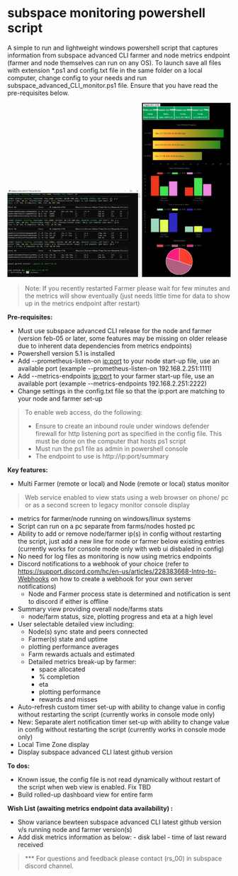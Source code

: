 # subspace monitoring powershell script
A simple to run and lightweight windows powershell script that captures information from subspace advanced CLI farmer and node metrics endpoint (farmer and node themselves can run on any OS).
To launch save all files with extension *.ps1  and config.txt file in the same folder on a local computer, change config to your needs and run subspace_advanced_CLI_monitor.ps1 file. Ensure that you have read the pre-requisites below.

<p><img src="https://github.com/irbujam/images/blob/main/ss_console_sample.JPG" width="300" hieght="200" />
<img src="https://github.com/irbujam/images/blob/main/ss_web_sample.JPG" width="200" hieght="250" /></p>

> Note: If you recently restarted Farmer please wait for few minutes and the metrics will show eventually (just needs little time for data to show up in the metrics endpoint after restart)

**Pre-requisites:**
- Must use subspace advanced CLI release for the node and farmer (version feb-05 or later, some features may be missing on older release due to inherent data dependencies from metrics endpoints)
- Powershell version 5.1 is installed
- Add --prometheus-listen-on <ip:port> to your node start-up file, use an available port (example --prometheus-listen-on 192.168.2.251:1111)  
- Add --metrics-endpoints <ip:port> to your farmer start-up file, use an available port (example --metrics-endpoints 192.168.2.251:2222)
- Change settings in the config.txt file so that the ip:port are matching to your node and farmer set-up

> To enable web access, do the following:
> - Ensure to create an inbound roule under windows defender firewall for http listening port as specified in the config file. This must be done on the computer that hosts ps1 script
> - Must run the ps1 file as admin in powershell console
> - The endpoint to use is http://ip:port/summary



**Key features:**
  - Multi Farmer (remote or local) and Node (remote or local) status monitor
  
> Web service enabled to view stats using a web browser on phone/ pc or as a second screen to legacy monitor console display
  
  - metrics for farmer/node running on windows/linux systems
  - Script can run on a pc separate from farms/nodes hosted pc 
  - Ability to add or remove node/farmer ip(s) in config without restarting the script, just add a new line for node or farmer below existing entries (currently works for console mode only with web ui disbaled in config)
  - No need for log files as monitoring is now using metrics endpoints
  - Discord notifications to a webhook of your choice (refer to https://support.discord.com/hc/en-us/articles/228383668-Intro-to-Webhooks on how to create a webhook for your own server notifications)
      - Node and Farmer process state is determined and notification is sent to discord if either is offline
  - Summary view providing overall node/farms stats
      - node/farm status, size, plotting progress and eta at a high level
  - User selectable detailed view including:
      - Node(s) sync state and peers connected
      - Farmer(s) state and uptime
      - plotting performance averages
      - Farm rewards actuals and estimated
      - Detailed  metrics break-up by farmer:
          - space allocated
          - % completion 
          - eta
          - plotting performance
          - rewards and misses
  - Auto-refresh custom timer set-up with ability to change value in config without restarting the script (currently works in console mode only)
  - New: Separate alert notification timer set-up with ability to change value in config without restarting the script (currently works in console mode only)
  - Local Time Zone display
  - Display subspace advanced CLI latest github version
  
**To dos:**
  - Known issue, the config file is not read dynamically without restart of the script when web view is enabled. Fix TBD
  - Build rolled-up dashboard view for entire farm
  
**Wish List (awaiting metrics endpoint data availability) :**
  - Show variance bewteen subspace advanced CLI latest github version v/s running node and farmer version(s)
  - Add disk metrics information as below:
          - disk label
          - time of last reward received

>*** For questions and feedback please contact (rs_00) in subspace discord channel.

